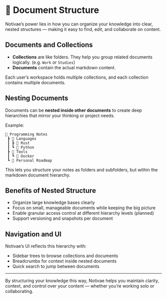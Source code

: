 # 📄 Document Structure

Notivae’s power lies in how you can organize your knowledge into clear, nested structures — making it easy to find, edit, and collaborate on content.

## Documents and Collections

- **Collections** are like folders. They help you group related documents logically. (e.g. `Work` or `Studies`)
- **Documents** contain the actual markdown content.

Each user’s workspace holds multiple collections, and each collection contains multiple documents.

## Nesting Documents

Documents can be **nested inside other documents** to create deep hierarchies that mirror your thinking or project needs.

Example:

```
📁 Programming Notes
 ┣ 📄 Languages
 ┃ ┣ 📄 Rust
 ┃ ┗ 📄 Python
 ┣ 📄 Tools
 ┃ ┗ 📄 Docker
 ┗ 📄 Personal Roadmap
```

This lets you structure your notes as folders and subfolders, but within the markdown document hierarchy.

## Benefits of Nested Structure

- Organize large knowledge bases clearly
- Focus on small, manageable documents while keeping the big picture
- Enable granular access control at different hierarchy levels (planned)
- Support versioning and snapshots per document

## Navigation and UI

Notivae’s UI reflects this hierarchy with:

- Sidebar trees to browse collections and documents
- Breadcrumbs for context inside nested documents
- Quick search to jump between documents

---

By structuring your knowledge this way, Notivae helps you maintain clarity, context, and control over your content — whether you’re working solo or collaborating.
